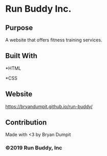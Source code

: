 # Run Buddy Inc.

## Purpose

A website that offers fitness training services.

## Built With

*HTML

*CSS

## Website
https://bryandumpit.github.io/run-buddy/

## Contribution

Made with <3 by Bryan Dumpit

### ©️2019 Run Buddy, Inc 
